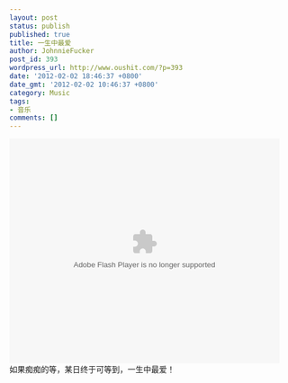 ```yaml
---
layout: post
status: publish
published: true
title: 一生中最爱
author: JohnnieFucker
post_id: 393
wordpress_url: http://www.oushit.com/?p=393
date: '2012-02-02 18:46:37 +0800'
date_gmt: '2012-02-02 10:46:37 +0800'
category: Music
tags:
- 音乐
comments: []
---
```

<p><embed src="http://player.youku.com/player.php/sid/XMjc1MTY4NTQw/v.swf" allowFullScreen="true" quality="high" width="480" height="400" align="middle" allowScriptAccess="always" type="application/x-shockwave-flash"></embed><br />
如果痴痴的等，某日终于可等到，一生中最爱！</p>

